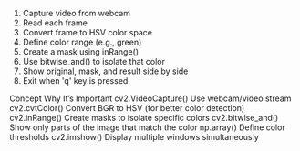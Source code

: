 1. Capture video from webcam
2. Read each frame
3. Convert frame to HSV color space
4. Define color range (e.g., green)
5. Create a mask using inRange()
6. Use bitwise_and() to isolate that color
7. Show original, mask, and result side by side
8. Exit when 'q' key is pressed

Concept Why It’s Important
cv2.VideoCapture() Use webcam/video stream
cv2.cvtColor() Convert BGR to HSV (for better color detection)
cv2.inRange() Create masks to isolate specific colors
cv2.bitwise_and() Show only parts of the image that match the color
np.array() Define color thresholds
cv2.imshow() Display multiple windows simultaneously
